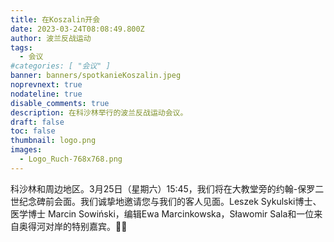 ```yaml
---
title: 在Koszalin开会
date: 2023-03-24T08:08:49.800Z
author: 波兰反战运动
tags:
  - 会议
#categories: [ "会议" ]
banner: banners/spotkanieKoszalin.jpeg
noprevnext: true
nodateline: true
disable_comments: true
description: 在科沙林举行的波兰反战运动会议。
draft: false
toc: false
thumbnail: logo.png
images:
  - Logo_Ruch-768x768.png
---
```


科沙林和周边地区。3月25日（星期六）15:45，我们将在大教堂旁的约翰-保罗二世纪念碑前会面。我们诚挚地邀请您与我们的客人见面。Leszek Sykulski博士、医学博士 Marcin Sowiński，编辑Ewa Marcinkowska，Sławomir Sala和一位来自奥得河对岸的特别嘉宾。💪😎